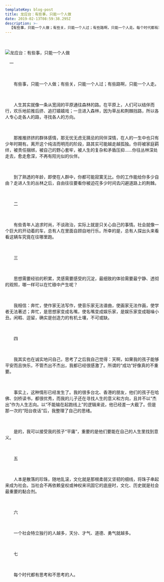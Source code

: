 ```yaml
---
templateKey: blog-post
title: 龙应台：有些事，只能一个人做
date: 2019-02-13T08:59:38.295Z
description: >-
  【有些事，只能一个人做；有些关，只能一个人过；有些路啊，只能一个人走。每个时代都有思考和不思考的人，一个社会特立独行的人越多，天分、才气、道德、勇气就越多。】
---
```

　

![龙应台：有些事，只能一个人做](/img/130225184304_longyingtai_624x351_bbc_nocredit.jpg "龙应台：有些事，只能一个人做")

　一

　　 

　　有些事，只能一个人做；有些关，只能一个人过；有些路啊，只能一个人走。

　　 

　　人生其实就像一条从宽阔的平原通往森林的路。在平原上，人们可以结伴而行，欢乐地前推后挤、追打嬉嬉戏；一旦进入森林，因为草丛和荆棘挡路，所以各人专心走各人的路，寻找各人的方向。

　　 

　　那推推挤挤的群体感情，那无忧无虑无猜忌的同伴深情，在人的一生中也只有少年时期有。离开这个纯洁而明亮的阶段，路其实可能越走越孤独。你将被家庭羁绊，被责任捆绑，被自己的野心套牢，被人生的复杂和矛盾压抑……你往丛林深处走去，愈走愈深，不再有阳光似的伙伴。

　　 

　　到了熟透的年龄，即使在人群中，你都可能寂寞无比。你的工作能给你多少自由？走进人生的丛林之后，自由往往要看你被迫花多少时间去闪避道路上的荆棘。

　　 

　　二

　　 

　　有些青年人追求时尚，不谈政治，实际上就是只关心自己的事情。社会就像一个巨大的开动着的车，总有人在里面自顾自地行乐。所幸的是，总有人探出头来看看这辆车究竟在往哪里跑。

　　 

　　三

　　 

　　思想需要经验的积累，灵感需要感受的沉淀，最细致的体验需要最宁静、透彻的观照，哪一样可以在忙碌中产生呢？

　　 

　　我相信：奔忙，使作家无法写作，使音乐家无法谱曲，使画家无法作画，使学者无法著述；奔忙，是思想家变成名嘴，使名嘴变成娱乐家，是娱乐家变成聒噪小丑。闲暇、逗留，确实是创造力的有机土壤，不可或缺。

　　 

　　四

　　 

　　我其实也在诚实地问自己，思考了之后我自己觉得：天啊，如果我的孩子能够平安而且快乐，不管杰出不杰出，我都已经很感激了。所谓的“成功”好像真的不重要。

　　 

　　事实上，这种情形已经发生了。我的很多台北、香港的朋友，他们的孩子在哈佛、剑桥读书，都很优秀，而我的儿子还在寻找人生的意义和方向，且并不以“杰出”作为人生志向。以“不能输在起跑线上”的逻辑来说，他已经差一大截了。但是那一次的“阳台夜话”后，我整理了自己的思绪。

　　 

　　是的，我可以接受我的孩子“平庸”，重要的是他们要能在自己的人生里找到意义。

　　 

　　五

　　 

　　人本是散落的珍珠，随地乱滚，文化就是那根柔弱又坚韧的细线，将珠子串起来成为社会。当社会不再依赖皇权或神权来巩固它的底座时，文化、历史就是社会最重要的黏合剂。

　　 

　　六

　　 

　　一个社会特立独行的人越多，天分、才气、道德、勇气就越多。

　　 

　　七

　　 

　　每个时代都有思考和不思考的人。
